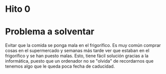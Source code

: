 # Hito 0

# Problema a solventar
Evitar que la comida se ponga mala en el frigorífico.
Es muy común comprar cosas en el supermercado y semanas más tarde ver que estaban en el frigorífico y se han puesto malas. Esto, tiene fácil solución gracias a la informática, puesto que un ordenador no se "olvida" de recordarnos que tenemos algo que le queda poca fecha de caducidad.


